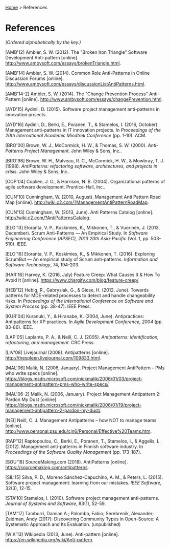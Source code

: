 [Home](README.md) > References
# References

_(Ordered alphabetically by the key.)_

[AMB'12] Ambler, S. W. (2012). The "Broken Iron Triangle" Software Development Anti-pattern [online]. http://www.ambysoft.com/essays/brokenTriangle.html.

[AMB'14] Ambler, S. W. (2014). Common Role Anti-Patterns in Online Discussion Forums [online]. http://www.ambysoft.com/essays/discussionListAntiPatterns.html.

[AMB'14-2] Ambler, S. W. (2014). The "Change Prevention Process" Anti-Pattern [online]. http://www.ambysoft.com/essays/changePrevention.html.

[AYD'15] Aydinli, D. (2015). Software project management anti-patterns in innovation projects.

[AYD'16] Aydinli, D., Berki, E., Poranen, T., & Stamelos, I. (2016, October). Management anti-patterns in IT innovation projects. In *Proceedings of the 20th International Academic Mindtrek Conference* (pp. 1-10). ACM. 

[BRO'00] Brown, W. J., McCormick, H. W., & Thomas, S. W. (2000). *Anti-Patterns Project Management*. John Wiley & Sons, Inc..

[BRO'98] Brown, W. H., Malveau, R. C., McCormick, H. W., & Mowbray, T. J. (1998). *AntiPatterns: refactoring software, architectures, and projects in crisis*. John Wiley & Sons, Inc..

[COP'04] Coplien, J. O., & Harrison, N. B. (2004). Organizational patterns of agile software development. Prentice-Hall, Inc..

[CUN'10] Cunningham, W. (2010, August). Management Anti Pattern Road Map [online]. http://wiki.c2.com/?ManagementAntiPatternRoadMap.

[CUN'13] Cunningham, W. (2013, June). Anti Patterns Catalog [online]. http://wiki.c2.com/?AntiPatternsCatalog.

[ELO'13] Eloranta, V. P., Koskimies, K., Mikkonen, T., & Vuorinen, J. (2013, December). Scrum Anti-Patterns — An Empirical Study. In *Software Engineering Conference (APSEC), 2013 20th Asia-Pacific* (Vol. 1, pp. 503-510). IEEE.

[ELO'16] Eloranta, V. P., Koskimies, K., & Mikkonen, T. (2016). Exploring ScrumBut — An empirical study of Scrum anti-patterns. *Information and Software Technology*, 74, 194-203.

[HAR'16] Harvey, K. (2016, July) Feature Creep: What Causes It & How To Avoid It [online]. https://www.chargify.com/blog/feature-creep/

[HEB'12] Hebig, R., Gabrysiak, G., & Giese, H. (2012, June). Towards patterns for MDE-related processes to detect and handle changeability risks. In *Proceedings of the International Conference on Software and System Process* (pp. 38-47). IEEE Press.

[KUR'04] Kuranuki, Y., & Hiranabe, K. (2004, June). Antipractices: Antipatterns for XP practices. In *Agile Development Conference, 2004* (pp. 83-86). IEEE.

[LAP'05] Laplante, P. A., & Neill, C. J. (2005). *Antipatterns: identification, refactoring, and management*. CRC Press.

[LIV'08] Livejournal (2008). Antipatterns [online]. http://thespleen.livejournal.com/109833.html.

[MAL'06] Malik, N. (2006, January). Project Management AntiPattern – PMs who write specs [online]. https://blogs.msdn.microsoft.com/nickmalik/2006/01/03/project-management-antipattern-pms-who-write-specs/

[MAL'06-2] Malik, N. (2006, January). Project Management Antipattern 2: Pardon My Dust [online]. https://blogs.msdn.microsoft.com/nickmalik/2006/01/19/project-management-antipattern-2-pardon-my-dust/.

[NEI] Neill, C. J. Management Antipatterns – how NOT to manage teams [online]. http://www.personal.psu.edu/cjn6/Personal/Effective%20Teams.htm.

[RAP'12] Raptopoulou, C., Berki, E., Poranen, T., Stamelos, I., & Aggelis, L. (2012). Management anti-patterns in Finnish software industry. In *Proceedings of the Software Quality Management* (pp. 173-187).

[SOU'18] SourceMaking.com (2018). AntiPatterns [online]. https://sourcemaking.com/antipatterns.

[SIL'15] Silva, P. D., Moreno Sánchez-Capuchino, A. M., & Peters, L. (2015). Software project management: learning from our mistakes. *IEEE Software*, 32(3), 12-15.

[STA'10] Stamelos, I. (2010). Software project management anti-patterns. *Journal of Systems and Software*, 83(1), 52-59.

[TAM'17] Tamburri, Damian A.; Palomba, Fabio; Serebrenik, Alexander; Zaidman, Andy (2017): Discovering Community Types in Open-Source: A Systematic Approach and Its Evaluation. (unpublished)

[WIK'13] Wikipedia (2013, June). Anti-pattern [online]. https://en.wikipedia.org/wiki/Anti-pattern.

